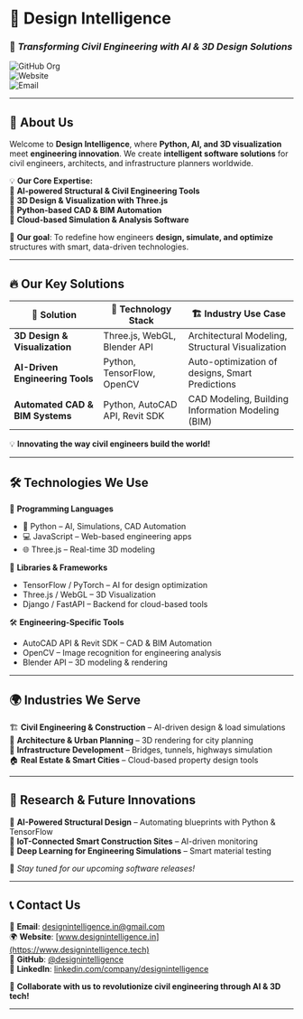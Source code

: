 # 🏢 Design Intelligence  
### 🚀 _Transforming Civil Engineering with AI & 3D Design Solutions_  

![GitHub Org](https://img.shields.io/badge/GitHub-designintelligence-blue?style=flat-square&logo=github)  
![Website](https://img.shields.io/badge/Website-www.designintelligence.tech-brightgreen?style=flat-square)  
![Email](https://img.shields.io/badge/Email-designintelligence.in@gmail.com-orange?style=flat-square)  

---

## 🌟 About Us  
Welcome to **Design Intelligence**, where **Python, AI, and 3D visualization** meet **engineering innovation**. We create **intelligent software solutions** for civil engineers, architects, and infrastructure planners worldwide.  

💡 **Our Core Expertise:**  
🔹 **AI-powered Structural & Civil Engineering Tools**  
🔹 **3D Design & Visualization with Three.js**  
🔹 **Python-based CAD & BIM Automation**  
🔹 **Cloud-based Simulation & Analysis Software**  

🚀 **Our goal**: To redefine how engineers **design, simulate, and optimize** structures with smart, data-driven technologies.  

---

## 🔥 Our Key Solutions  

| 🚀 **Solution** | 🔹 **Technology Stack** | 🏗 **Industry Use Case** |
|--------------|--------------------|-----------------|
| **3D Design & Visualization** | Three.js, WebGL, Blender API | Architectural Modeling, Structural Visualization |
| **AI-Driven Engineering Tools** | Python, TensorFlow, OpenCV | Auto-optimization of designs, Smart Predictions |
| **Automated CAD & BIM Systems** | Python, AutoCAD API, Revit SDK | CAD Modeling, Building Information Modeling (BIM) |

💡 **Innovating the way civil engineers build the world!**  

---

## 🛠️ Technologies We Use  

🚀 **Programming Languages**  
- 🐍 Python – AI, Simulations, CAD Automation  
- 💻 JavaScript – Web-based engineering apps  
- 🌐 Three.js – Real-time 3D modeling  

📡 **Libraries & Frameworks**  
- TensorFlow / PyTorch – AI for design optimization  
- Three.js / WebGL – 3D Visualization  
- Django / FastAPI – Backend for cloud-based tools  

🛠 **Engineering-Specific Tools**  
- AutoCAD API & Revit SDK – CAD & BIM Automation  
- OpenCV – Image recognition for engineering analysis  
- Blender API – 3D modeling & rendering  

---

## 🌍 Industries We Serve  
🏗 **Civil Engineering & Construction** – AI-driven design & load simulations  
🏢 **Architecture & Urban Planning** – 3D rendering for city planning  
🌉 **Infrastructure Development** – Bridges, tunnels, highways simulation  
🏠 **Real Estate & Smart Cities** – Cloud-based property design tools  

---

## 🚀 Research & Future Innovations  
🔬 **AI-Powered Structural Design** – Automating blueprints with Python & TensorFlow  
📡 **IoT-Connected Smart Construction Sites** – AI-driven monitoring  
🧠 **Deep Learning for Engineering Simulations** – Smart material testing  

🚧 _Stay tuned for our upcoming software releases!_  

---

## 📞 Contact Us  
📧 **Email**: [designintelligence.in@gmail.com](mailto:designintelligence.in@gmail.com)  
🌍 **Website**: [www.designintelligence.in](https://www.designintelligence.tech)  
📌 **GitHub**: [@designintelligence](https://github.com/designintelligence)  
📱 **LinkedIn**: [linkedin.com/company/designintelligence](https://linkedin.com/company/design-intelligence-llp)  

👥 **Collaborate with us to revolutionize civil engineering through AI & 3D tech!**  

---

